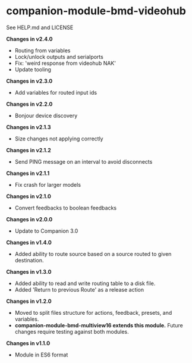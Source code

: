 # companion-module-bmd-videohub

See HELP.md and LICENSE

**Changes in v2.4.0**

- Routing from variables
- Lock/unlock outputs and serialports
- Fix: 'weird response from videohub NAK'
- Update tooling

**Changes in v2.3.0**

- Add variables for routed input ids

**Changes in v2.2.0**

- Bonjour device discovery

**Changes in v2.1.3**

- Size changes not applying correctly

**Changes in v2.1.2**

- Send PING message on an interval to avoid disconnects

**Changes in v2.1.1**

- Fix crash for larger models

**Changes in v2.1.0**

- Convert feedbacks to boolean feedbacks

**Changes in v2.0.0**

- Update to Companion 3.0

**Changes in v1.4.0**

- Added ability to route source based on a source routed to given destination.

**Changes in v1.3.0**

- Added ability to read and write routing table to a disk file.
- Added 'Return to previous Route' as a release action

**Changes in v1.2.0**

- Moved to split files structure for actions, feedback, presets, and variables.
- **companion-module-bmd-multiview16 extends this module.** Future changes require testing against both modules.

**Changes in v1.1.0**

- Module in ES6 format
